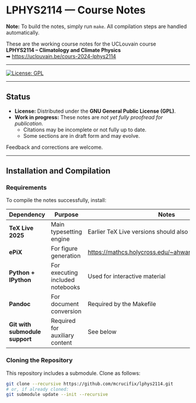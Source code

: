 # LPHYS2114 — Course Notes

**Note:** To build the notes, simply run `make`. All compilation steps are handled automatically.

These are the working course notes for the UCLouvain course  
**LPHYS2114 – Climatology and Climate Physics**  
➡ https://uclouvain.be/cours-2024-lphys2114

---

[![License: GPL](https://img.shields.io/badge/License-GPL-blue.svg)](LICENSE)

---

## Status

- **License:** Distributed under the **GNU General Public License (GPL)**.
- **Work in progress:** These notes are *not yet fully proofread for publication*.  
  - Citations may be incomplete or not fully up to date.
  - Some sections are in draft form and may evolve.

Feedback and corrections are welcome.

---

## Installation and Compilation

### Requirements

To compile the notes successfully, install:

| Dependency | Purpose | Notes |
|------------|---------|-------|
| **TeX Live 2025** | Main typesetting engine | Earlier TeX Live versions should also work. |
| **ePiX** | For figure generation | https://mathcs.holycross.edu/~ahwang/current/ePiX.html |
| **Python + IPython** | For executing included notebooks | Used for interactive material |
| **Pandoc** | For document conversion | Required by the Makefile |
| **Git with submodule support** | Required for auxiliary content | See below |

### Cloning the Repository

This repository includes a submodule. Clone as follows:

```bash
git clone --recursive https://github.com/mcrucifix/lphys2114.git
# or, if already cloned:
git submodule update --init --recursive

